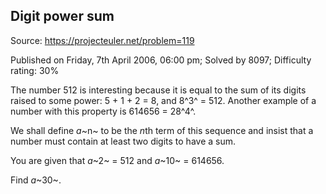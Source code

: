 Digit power sum
---------------

Source: https://projecteuler.net/problem=119

Published on Friday, 7th April 2006, 06:00 pm; Solved by 8097;
Difficulty rating: 30%

The number 512 is interesting because it is equal to the sum of its
digits raised to some power: 5 + 1 + 2 = 8, and 8^3^ = 512. Another
example of a number with this property is 614656 = 28^4^.

We shall define *a*~n~ to be the *n*th term of this sequence and insist
that a number must contain at least two digits to have a sum.

You are given that *a*~2~ = 512 and *a*~10~ = 614656.

Find *a*~30~.
